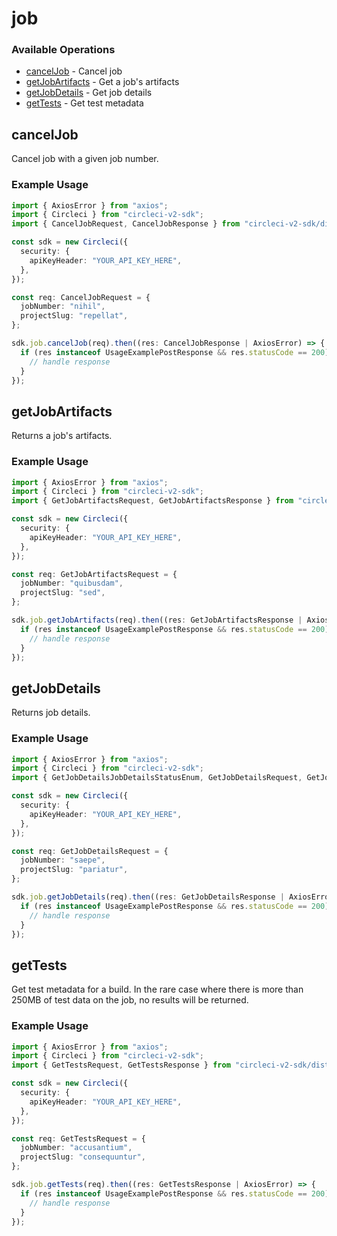 # job

### Available Operations

* [cancelJob](#canceljob) - Cancel job
* [getJobArtifacts](#getjobartifacts) - Get a job's artifacts
* [getJobDetails](#getjobdetails) - Get job details
* [getTests](#gettests) - Get test metadata

## cancelJob

Cancel job with a given job number.

### Example Usage

```typescript
import { AxiosError } from "axios";
import { Circleci } from "circleci-v2-sdk";
import { CancelJobRequest, CancelJobResponse } from "circleci-v2-sdk/dist/sdk/models/operations";

const sdk = new Circleci({
  security: {
    apiKeyHeader: "YOUR_API_KEY_HERE",
  },
});

const req: CancelJobRequest = {
  jobNumber: "nihil",
  projectSlug: "repellat",
};

sdk.job.cancelJob(req).then((res: CancelJobResponse | AxiosError) => {
  if (res instanceof UsageExamplePostResponse && res.statusCode == 200) {
    // handle response
  }
});
```

## getJobArtifacts

Returns a job's artifacts.

### Example Usage

```typescript
import { AxiosError } from "axios";
import { Circleci } from "circleci-v2-sdk";
import { GetJobArtifactsRequest, GetJobArtifactsResponse } from "circleci-v2-sdk/dist/sdk/models/operations";

const sdk = new Circleci({
  security: {
    apiKeyHeader: "YOUR_API_KEY_HERE",
  },
});

const req: GetJobArtifactsRequest = {
  jobNumber: "quibusdam",
  projectSlug: "sed",
};

sdk.job.getJobArtifacts(req).then((res: GetJobArtifactsResponse | AxiosError) => {
  if (res instanceof UsageExamplePostResponse && res.statusCode == 200) {
    // handle response
  }
});
```

## getJobDetails

Returns job details.

### Example Usage

```typescript
import { AxiosError } from "axios";
import { Circleci } from "circleci-v2-sdk";
import { GetJobDetailsJobDetailsStatusEnum, GetJobDetailsRequest, GetJobDetailsResponse } from "circleci-v2-sdk/dist/sdk/models/operations";

const sdk = new Circleci({
  security: {
    apiKeyHeader: "YOUR_API_KEY_HERE",
  },
});

const req: GetJobDetailsRequest = {
  jobNumber: "saepe",
  projectSlug: "pariatur",
};

sdk.job.getJobDetails(req).then((res: GetJobDetailsResponse | AxiosError) => {
  if (res instanceof UsageExamplePostResponse && res.statusCode == 200) {
    // handle response
  }
});
```

## getTests

Get test metadata for a build. In the rare case where there is more than 250MB of test data on the job, no results will be returned.

### Example Usage

```typescript
import { AxiosError } from "axios";
import { Circleci } from "circleci-v2-sdk";
import { GetTestsRequest, GetTestsResponse } from "circleci-v2-sdk/dist/sdk/models/operations";

const sdk = new Circleci({
  security: {
    apiKeyHeader: "YOUR_API_KEY_HERE",
  },
});

const req: GetTestsRequest = {
  jobNumber: "accusantium",
  projectSlug: "consequuntur",
};

sdk.job.getTests(req).then((res: GetTestsResponse | AxiosError) => {
  if (res instanceof UsageExamplePostResponse && res.statusCode == 200) {
    // handle response
  }
});
```

